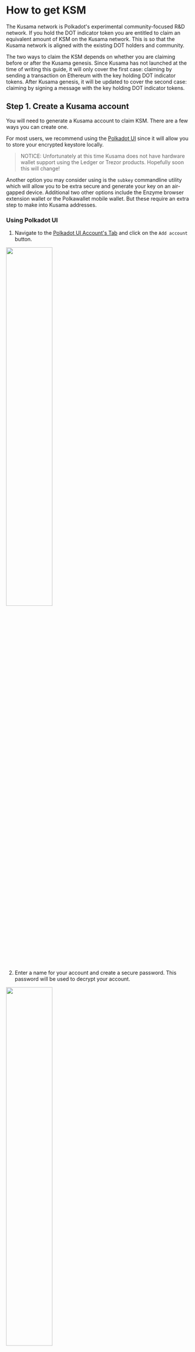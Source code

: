 # How to get KSM

The Kusama network is Polkadot's experimental community-focused R&D network. If you hold the DOT indicator token you are entitled to claim an equivalent amount of KSM on the Kusama network. This is so that the Kusama network is aligned with the existing DOT holders and community.

The two ways to claim the KSM depends on whether you are claiming before or after the Kusama genesis. Since Kusama has not launched at the time of writing this guide, it will only cover the first case: claiming by sending a transaction on Ethereum with the key holding  DOT indicator tokens. After Kusama genesis, it will be updated to cover the second case: claiming by signing a message with the key holding DOT indicator tokens.

## Step 1. Create a Kusama account

You will need to generate a Kusama account to claim KSM. There are a few ways you can create one. 

For most users, we recommend using the [Polkadot UI](https://polkadot.js.org/apps/#/explorer) since it will allow you to store your encrypted keystore locally.

> NOTICE: Unfortunately at this time Kusama does not have hardware wallet support using the Ledger or Trezor products. Hopefully soon this will change!

Another option you may consider using is the `subkey` commandline utility which will allow you to be extra secure and generate your key on an air-gapped device. Additional two other options include the Enzyme browser extension wallet or the Polkawallet mobile wallet. But these require an extra step to make into Kusama addresses.

### Using Polkadot UI

1. Navigate to the [Polkadot UI Account's Tab](https://polkadot.js.org/apps/#/accounts) and click on the `Add account` button.

<img src="../../img/polkadotui-find-the-accounts-page.png" width=50% />

2. Enter a name for your account and create a secure password. This password will be used to decrypt your account.

<img src="../../img/polkadotui-create-your-account.png" width=50% />

3. Ignore the advanced options unless you want to change the type of cryptography used for your keys (either sr25519 or ed25519 works).

4. Click `Save` and `Create and backup account`.

5. Save your encrypted keystore locally.

6. The account now appears in your Accounts tab and is backed up to the keystore you just saved.

7. Click on the DOT identicon to copy the address to the clipboard.
<img src="../../img/polkadotui-copy-account-address.png" width=50% />

### Using `subkey`

#### Installation

You can install `subkey` with this one-line command:

```
cargo install --force --git https://github.com/paritytech/substrate subkey
```

Alternatively, you can build `subkey` from the source code.

1. Follow the build instructions for [Substrate](https://github.com/paritytech/substrate#6-building).
2. When building, instead of building all of the binaries, only build `subkey` by typing `cargo build -p subkey`.

#### Usage

You can use subkey on a computer that is not connected to the internet for added security.

The command `subkey generate` will generate a new keypair. If you want to be more secure, use 24 words, `subkey generate --words 24`.

```
$ subkey generate
Secret phrase `robust mass coconut rocket mean runway wall check tennis update mixed raise` is account:
  Secret seed: 0x8152195386e1add616700e1d55e1ac1e63f68bd4bbcd6228ffca3da284db3f40
  Public key (hex): 0xf8fb1fe5040e3ee3d8ab4b444e2124498cf932d6b5c9544b2e86bec19507532f
  Address (SS58): 5HhALDcW6EabKJoXMPV6RdhDzSXiMiUrh1qnjQbVufqAHg3z
```

The `Public key (hex)` field is what you should use to claim your KSM tokens. Never share your `Secret phrase` or `Secret seed`, as these can both control your funds. (NOTE: Your Kusama address will be different than the one display by `subkey`. To see your Kusama address see the section [Getting Kusama address from Substrate or Polkadot address](#kusama-from-substrate-address)).

See the [`subkey` documentation](https://substrate.dev/docs/en/ecosystem/subkey) for more usage examples.

### Using Enzyme browser wallet (Chrome only)

1. Install the Enzyme browser wallet from the [Chrome store](https://chrome.google.com/webstore/detail/enzyme/amligljifngdnodkebecdijmhnhojohh). Click `Add to Chrome` and confirm by clicking `Add extension` in the popup window.

2. Accept the Terms of Use.

<img src="../../img/enzyme-open-the-extension.png" width=50% />

3. Make a strong password and make sure to write it down in another place, then click `Create`.

<img src="../../img/enzyme-choose-a-password.png" width=50% />

4. Copy the seed phrase and store it somewhere safe. Don't share the seed phrase with anyone, you can use it to access your account if you forget your password or otherwise lose your keystore.

<img src="../../img/enzyme-generate-seed-phrase.png" width=50% />

5. Click `Dashboard`.

6. Click the DOT identicon to copy your address to clipboard.

<img src="../../img/enzyme-copy-your-address.png" width=50% />

7. [Get the Kusama address from the Substrate address](#kusama-from-substrate-address)

### Using Polkawallet

1. Install [Polkawallet](https://polkawallet.io). Click Download and select the link corresponding to the platform you are using. On android you may need to allow installing apps from external sources. On iOS, you may need to "trust" Polkawallet in the General>Profiles & Device Management > Enterprise App Section before running the app.

2. Once opening the app, copy the seed phrase and store it in a safe place, don't share the seed phrase with anyone, you can use it to access your account if you forget your password or otherwise lose your keystore.

<img src="../../img/polkawallet-create-account.jpg" width=50% />

3. Name your account and make a strong password, make sure to write it down in another place, then click Save.

4. You will be asked to confirm your seed phrase - this is to make sure you have copied it somewhere safe.

5. Click on the pink QR Code symbol, and select Copy address to copy your address to clipboard.

<img src="../../img/polkawallet-accounts-page.jpg" width=50% />
<img src="../../img/polkawallet-copy-address.jpg" width=50% />

6. [Get the Kusama address from the Substrate address](#kusama-from-substrate-address)

### Kusama from Substrate address

If you used one of the generation methods that gave you a generic Substrate address (begins with a `5`), then you will need to take an extra step to turn this into the properly encoding Kusama address.

1. Copy your Substrate generic address to clipboard
2. Go to the [Polkadot UI](https://polkadot.js.org/apps)
3. Go to the `Settings` tab and find the configuration for `address network prefix`
4. Select `Substrate (development)` and click `Save and reload`
5. Go to the `Address book` and click the `Add contact` button
6. Enter your address and give it a name like "My Address"
7. Go back to the `Settings` tab and select the `Kusama (canary)` option in `address network prefix` and click `Save and reload`
8. Go back to the `Address book` and find the account you just added (it will have the same name)
9. The address is now formatted to be a Kusama address

## Step 2. Get KSM tokens

There are two methods to claim KSM.

**1. Dot Holders:**
Those who participated in the Polkadot sales and have been allocated DOT indicator tokens can claim a proportional amount of KSM prior to the launch of the network.

You can do this through [this claims process](https://claim.kusama.network/).

You can refer to [this detailed guide](./dot-holders.md) for a step by step walk through for how to do so.

Having trouble? Get support in the KSM [Claims chat](https://riot.im/app/#/room/#KSMAClaims:polkadot.builders).

**2. Faucet:**
For those who didn’t participate in the Polkadot sale, KSM are publicly available after genesis through a faucet. Find out more [here](./faucet.md).

Public projects that need more KSM can request them by emailing projects@kusama.network.
